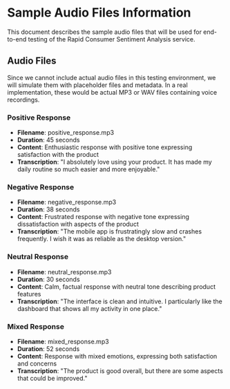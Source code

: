# Sample Audio Files Information

This document describes the sample audio files that will be used for end-to-end testing of the Rapid Consumer Sentiment Analysis service.

## Audio Files

Since we cannot include actual audio files in this testing environment, we will simulate them with placeholder files and metadata. In a real implementation, these would be actual MP3 or WAV files containing voice recordings.

### Positive Response
- **Filename**: positive_response.mp3
- **Duration**: 45 seconds
- **Content**: Enthusiastic response with positive tone expressing satisfaction with the product
- **Transcription**: "I absolutely love using your product. It has made my daily routine so much easier and more enjoyable."

### Negative Response
- **Filename**: negative_response.mp3
- **Duration**: 38 seconds
- **Content**: Frustrated response with negative tone expressing dissatisfaction with aspects of the product
- **Transcription**: "The mobile app is frustratingly slow and crashes frequently. I wish it was as reliable as the desktop version."

### Neutral Response
- **Filename**: neutral_response.mp3
- **Duration**: 30 seconds
- **Content**: Calm, factual response with neutral tone describing product features
- **Transcription**: "The interface is clean and intuitive. I particularly like the dashboard that shows all my activity in one place."

### Mixed Response
- **Filename**: mixed_response.mp3
- **Duration**: 52 seconds
- **Content**: Response with mixed emotions, expressing both satisfaction and concerns
- **Transcription**: "The product is good overall, but there are some aspects that could be improved."
